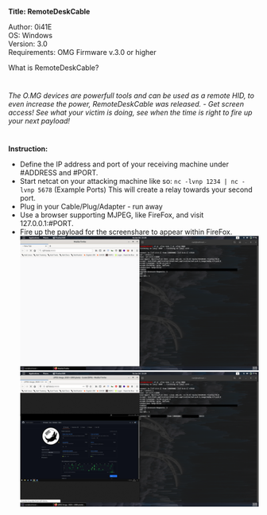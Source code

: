 **Title: RemoteDeskCable**

<p>Author: 0i41E<br>
OS: Windows<br>
Version: 3.0<br>
Requirements: OMG Firmware v.3.0 or higher</p>

What is RemoteDeskCable?
#
*The O.MG devices are powerfull tools and can be used as a remote HID, to even increase the power, RemoteDeskCable was released. - Get screen access!*
*See what your victim is doing, see when the time is right to fire up your next payload!*
#

**Instruction:**
- Define the IP address and port of your receiving machine under #ADDRESS and #PORT.
- Start netcat on your attacking machine like so: `nc -lvnp 1234 | nc -lvnp 5678` (Example Ports) This will create a relay towards your second port.
- Plug in your Cable/Plug/Adapter - run away
- Use a browser supporting MJPEG, like FireFox, and visit 127.0.0.1:#PORT.
- Fire up the payload for the screenshare to appear within FireFox.
![alt text](https://github.com/0i41E/omg-payloads/blob/master/payloads/library/remote_access/RemoteDeskCable/Screenshot%20from%202022-01-16%2013-28-28.png)
![alt text](https://github.com/0i41E/omg-payloads/blob/master/payloads/library/remote_access/RemoteDeskCable/Screenshot%20from%202022-01-16%2013-29-03.png)
